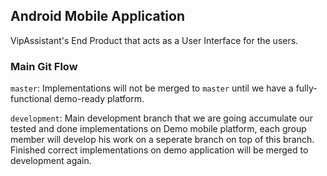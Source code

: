 ## Android Mobile Application 
VipAssistant's End Product that acts as a User Interface for the users.

### Main Git Flow
`master`: Implementations will not be merged to `master` until we have a fully-functional demo-ready platform.

`development`: Main development branch that we are going accumulate our tested and done implementations on Demo mobile platform, each group member will develop his work on a seperate branch on top of this branch. Finished correct implementations on demo application will be merged to development again.
